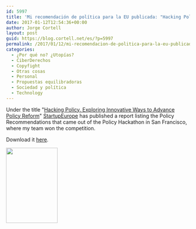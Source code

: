 ```yaml
---
id: 5997
title: 'Mi recomendación de política para la EU publicada: "Hacking Policy. Exploring Innovative Ways to Advance Policy Reform"'
date: 2017-01-12T12:54:36+00:00
author: Jorge Cortell
layout: post
guid: https://blog.cortell.net/es/?p=5997
permalink: /2017/01/12/mi-recomendacion-de-politica-para-la-eu-publicada-hacking-policy-exploring-innovative-ways-to-advance-policy-reform/
categories:
  - ¿Por qué no? ¿Utopías?
  - CiberDerechos
  - Copyfight
  - Otras cosas
  - Personal
  - Propuestas equilibradoras
  - Sociedad y polí­tica
  - Technology
---
```

Under the title "<a href="https://startupeuropepartnership.eu/hacking-policy-exploring-innovative-ways-advance-policy-reform/" target="_blank">Hacking Policy. Exploring Innovative Ways to Advance Policy Reform</a>" [StartupEurope](https://startupeuropepartnership.eu/mapping/) has published a report listing the Policy Recommendations that came out of the Policy Hackathon in San Francisco, where my team won the competition.

Download it [here](https://startupeuropepartnership.eu/download/7339/).

[<img class="aligncenter " src="https://startupeuropepartnership.eu/wp-content/uploads/2016/12/Cover_SEC2SV_Policy_Hack.jpg" width="141" height="206" />](https://startupeuropepartnership.eu/download/7339/)